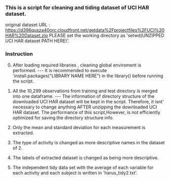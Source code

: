 ### This is a script for cleaning and tiding dataset of UCI HAR dataset.
original dataset URL : https://d396qusza40orc.cloudfront.net/getdata%2Fprojectfiles%2FUCI%20HAR%20Dataset.zip
PLEASE set the working directory as 'setwd(UNZIPPED UCI HAR dataset PATH HERE)'.

### Instruction
0. After loading required libraries , cleaning global enviroment is performed.
 --- It is recommended to execute 'install.packages("LIBRARY NAME HERE") in the library() before running the script.

1. All the 10,299 observations from training and test directory is merged into one dataframe.
--- The information of directory structure of the downloaded UCI HAR dataset will be kept in the script.
 Therefore, it isnt' necessary to change anything AFTER unzipping the downloaded UCI HAR dataset.
 The performance of this script,However, is not efficiently optimized for saving the directory structure info. 

2. Only the mean and standard deviation for each measurement is extracted.
3. The type of activity is changed as more descriptive names in the dataset of 2.
4. The labels of extracted dataset is changed as being more descriptive.
5. The independent tidy data set with the average of each variable for each activity and each subject is written in 'harus_tidy2.txt'.

